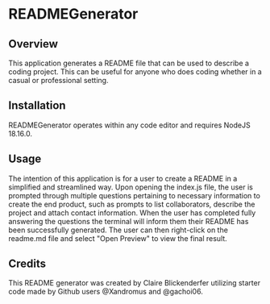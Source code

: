 # READMEGenerator

## Overview 

This application generates a README file that can be used to describe a coding project. This can be useful for anyone who does coding whether in a casual or professional setting. 

## Installation

READMEGenerator operates within any code editor and requires NodeJS 18.16.0. 

## Usage

The intention of this application is for a user to create a README in a simplified and streamlined way. Upon opening the index.js file, the user is prompted through multiple questions pertaining to necessary information to create the end product, such as prompts to list collaborators, describe the project and attach contact information. When the user has completed fully answering the questions the terminal will inform them their README has been successfully generated. The user can then right-click on the readme.md file and select "Open Preview" to view the final result. 

## Credits

This README generator was created by Claire Blickenderfer utilizing starter code made by Github users @Xandromus and @gachoi06.

